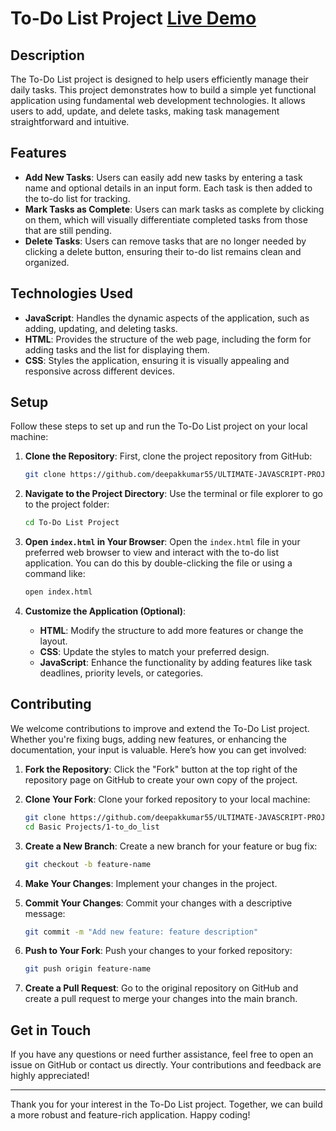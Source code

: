 # To-Do List Project [Live Demo](https://deepakkumar55.github.io/ULTIMATE-JAVASCRIPT-PROJECT/Basic%20Projects/1-to_do_list)

## Description

The To-Do List project is designed to help users efficiently manage their daily tasks. This project demonstrates how to build a simple yet functional application using fundamental web development technologies. It allows users to add, update, and delete tasks, making task management straightforward and intuitive.

## Features

- **Add New Tasks**: Users can easily add new tasks by entering a task name and optional details in an input form. Each task is then added to the to-do list for tracking.
- **Mark Tasks as Complete**: Users can mark tasks as complete by clicking on them, which will visually differentiate completed tasks from those that are still pending.
- **Delete Tasks**: Users can remove tasks that are no longer needed by clicking a delete button, ensuring their to-do list remains clean and organized.

## Technologies Used

- **JavaScript**: Handles the dynamic aspects of the application, such as adding, updating, and deleting tasks.
- **HTML**: Provides the structure of the web page, including the form for adding tasks and the list for displaying them.
- **CSS**: Styles the application, ensuring it is visually appealing and responsive across different devices.

## Setup

Follow these steps to set up and run the To-Do List project on your local machine:

1. **Clone the Repository**:
   First, clone the project repository from GitHub:
   ```bash
   git clone https://github.com/deepakkumar55/ULTIMATE-JAVASCRIPT-PROJECT.git
   ```

2. **Navigate to the Project Directory**:
   Use the terminal or file explorer to go to the project folder:
   ```bash
   cd To-Do List Project
   ```

3. **Open `index.html` in Your Browser**:
   Open the `index.html` file in your preferred web browser to view and interact with the to-do list application. You can do this by double-clicking the file or using a command like:
   ```bash
   open index.html
   ```

4. **Customize the Application (Optional)**:
   - **HTML**: Modify the structure to add more features or change the layout.
   - **CSS**: Update the styles to match your preferred design.
   - **JavaScript**: Enhance the functionality by adding features like task deadlines, priority levels, or categories.


## Contributing

We welcome contributions to improve and extend the To-Do List project. Whether you're fixing bugs, adding new features, or enhancing the documentation, your input is valuable. Here’s how you can get involved:

1. **Fork the Repository**:
   Click the "Fork" button at the top right of the repository page on GitHub to create your own copy of the project.

2. **Clone Your Fork**:
   Clone your forked repository to your local machine:
   ```bash
   git clone https://github.com/deepakkumar55/ULTIMATE-JAVASCRIPT-PROJECT.git
   cd Basic Projects/1-to_do_list
   ```

3. **Create a New Branch**:
   Create a new branch for your feature or bug fix:
   ```bash
   git checkout -b feature-name
   ```

4. **Make Your Changes**:
   Implement your changes in the project.

5. **Commit Your Changes**:
   Commit your changes with a descriptive message:
   ```bash
   git commit -m "Add new feature: feature description"
   ```

6. **Push to Your Fork**:
   Push your changes to your forked repository:
   ```bash
   git push origin feature-name
   ```

7. **Create a Pull Request**:
   Go to the original repository on GitHub and create a pull request to merge your changes into the main branch.

## Get in Touch

If you have any questions or need further assistance, feel free to open an issue on GitHub or contact us directly. Your contributions and feedback are highly appreciated!

---

Thank you for your interest in the To-Do List project. Together, we can build a more robust and feature-rich application. Happy coding!